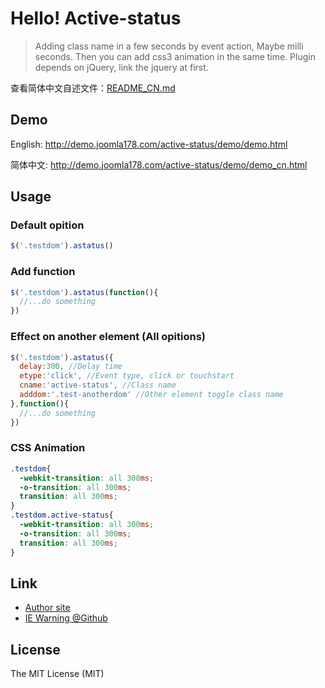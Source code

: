Hello! Active-status
===

> Adding class name in a few seconds by event action, Maybe milli seconds. Then you can add css3 animation in the same time. Plugin depends on jQuery, link the jquery at first.

查看简体中文自述文件：[README_CN.md](README_CN.md)

## Demo

English: http://demo.joomla178.com/active-status/demo/demo.html

简体中文: http://demo.joomla178.com/active-status/demo/demo_cn.html

## Usage

### Default opition

```javascript
$('.testdom').astatus()
```

### Add function

```javascript
$('.testdom').astatus(function(){
  //...do something
})
```

### Effect on another element (All opitions)

```javascript
$('.testdom').astatus({
  delay:300, //Delay time
  etype:'click', //Event type, click or touchstart
  cname:'active-status', //Class name
  adddom:'.test-anotherdom' //Other element toggle class name
},function(){
  //...do something
})
```

### CSS Animation

```CSS
.testdom{
  -webkit-transition: all 300ms;
  -o-transition: all 300ms;
  transition: all 300ms;
}
.testdom.active-status{
  -webkit-transition: all 300ms;
  -o-transition: all 300ms;
  transition: all 300ms;
}
```

## Link

* [Author site](http://www.joomla178.com)
* [IE Warning @Github](https://github.com/shionphan/iewarning)

## License

The MIT License (MIT)
